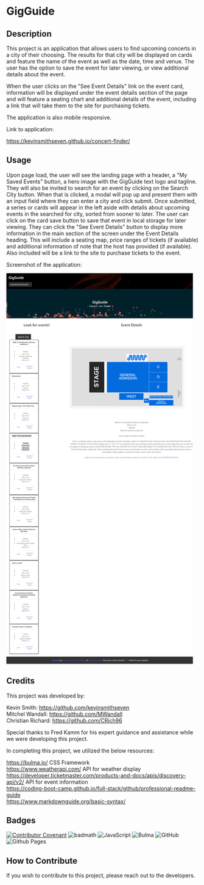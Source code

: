 # GigGuide

## Description

This project is an application that allows users to find upcoming concerts in a city of their choosing. The results for that city will be displayed on cards and feature the name of the event as well as the date, time and venue. The user has the option to save the event for later viewing, or view additional details about the event.

When the user clicks on the "See Event Details" link on the event card, information will be displayed under the event details section of the page and will feature a seating chart and additional details of the event, including a link that will take them to the site for purchasing tickets.

The application is also mobile responsive.

Link to application:

https://kevinsmithseven.github.io/concert-finder/


## Usage

Upon page load, the user will see the landing page with a header, a "My Saved Events" button, a hero image with the GigGuide text logo and tagline. They will also be invited to search for an event by clicking on the Search City button. When that is clicked, a modal will pop up and present them with an input field where they can enter a city and click submit. Once submitted, a series or cards will appear in the left aside with details about upcoming events in the searched for city, sorted from sooner to later. The user can click on the card save button to save that event in local storage for later viewing. They can click the "See Event Details" button to display more information in the main section of the screen under the Event Details heading. This will include a seating map, price ranges of tickets (if available) and additional information of note that the host has provided (if available). Also included will be a link to the site to purchase tickets to the event.

Screenshot of the application:
    
![Screenshot of GigGuide](./assets/img/concert-finder-screenshot.png)

## Credits

This project was developed by:

Kevin Smith: https://github.com/kevinsmithseven  
Mitchel Wandall: https://github.com/MWandall  
Christian Richard: https://github.com/CRich96

Special thanks to Fred Kamm for his expert guidance and assistance while we were developing this project.

In completing this project, we utilized the below resources:

https://bulma.io/  CSS Framework  
https://www.weatherapi.com/  API for weather display  
https://developer.ticketmaster.com/products-and-docs/apis/discovery-api/v2/  API for event information  
https://coding-boot-camp.github.io/full-stack/github/professional-readme-guide  
https://www.markdownguide.org/basic-syntax/



## Badges

[![Contributor Covenant](https://img.shields.io/badge/Contributor%20Covenant-2.1-4baaaa.svg)](code_of_conduct.md)
![badmath](https://img.shields.io/badge/HTML-239120?style=for-the-badge&logo=html5&logoColor=white)
![JavaScript](https://img.shields.io/badge/javascript-%23323330.svg?style=for-the-badge&logo=javascript&logoColor=%23F7DF1E)
![Bulma](https://img.shields.io/badge/bulma-00D0B1?style=for-the-badge&logo=bulma&logoColor=white)
![GitHub](https://img.shields.io/badge/github-%23121011.svg?style=for-the-badge&logo=github&logoColor=white)
![Github Pages](https://img.shields.io/badge/github%20pages-121013?style=for-the-badge&logo=github&logoColor=white)


## How to Contribute

If you wish to contribute to this project, please reach out to the developers.
